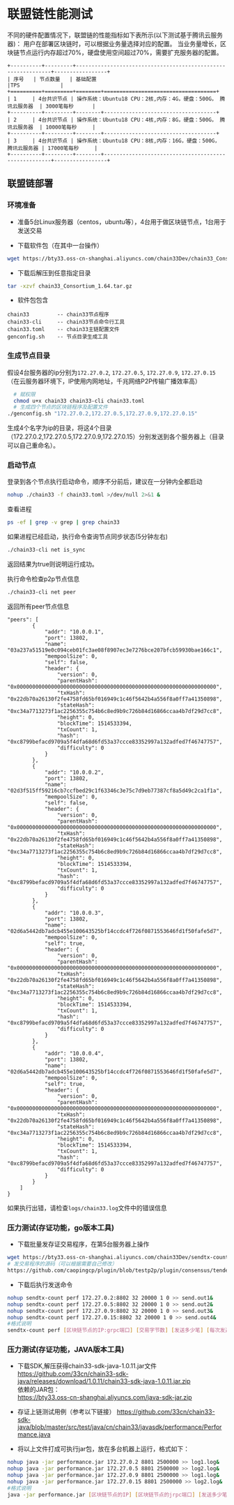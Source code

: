 # 联盟链性能测试

不同的硬件配置情况下，联盟链的性能指标如下表所示(以下测试基于腾讯云服务器)：
用户在部署区块链时，可以根据业务量选择对应的配置。 当业务量增长，区块链节点运行内存超过70%，硬盘使用空间超过70%，需要扩充服务器的配置。
```eval_rst
+----------+---------+--------------------------------------------------------------+-----------------+
| 序号   | 节点数量   | 基础配置                                                      |TPS             |
+==========+=========+========+====================================+
| 1     | 4台共识节点 | 操作系统：Ubuntu18 CPU：2核,内存：4G，硬盘：500G， 腾讯云服务器  | 3000笔每秒      |
+----------+---------+--------+------------------------------------+
| 2     | 4台共识节点 | 操作系统：Ubuntu18 CPU：4核,内存：8G，硬盘：500G， 腾讯云服务器  | 10000笔每秒     |
+----------+---------+--------+------------------------------------+
| 3     | 4台共识节点 | 操作系统：Ubuntu18 CPU：8核,内存：16G，硬盘：500G， 腾讯云服务器 | 17000笔每秒     |
+----------+---------+--------+-----------------------------------------------------+-----------------+
```

## 联盟链部署

### 环境准备
- 准备5台Linux服务器（centos，ubuntu等），4台用于做区块链节点，1台用于发送交易

- 下载软件包（在其中一台操作）
```bash
wget https://bty33.oss-cn-shanghai.aliyuncs.com/chain33Dev/chain33_Consortium_1.64.tar.gz
```

- 下载后解压到任意指定目录
```bash
tar -xzvf chain33_Consortium_1.64.tar.gz
```

- 软件包包含
```text
chain33         -- chain33节点程序
chain33-cli     -- chain33节点命令行工具
chain33.toml    -- chain33主链配置文件
genconfig.sh    -- 节点目录生成工具
```

### 生成节点目录
假设4台服务器的ip分别为`172.27.0.2`, `172.27.0.5`, `172.27.0.9`, `172.27.0.15`   （在云服务器环境下，IP使用内网地址，千兆网络P2P传输广播效率高）
```bash
  # 赋权限
  chmod u+x chain33 chain33-cli chain33.toml 
  # 生成四个节点的区块链程序及配置文件
./genconfig.sh "172.27.0.2,172.27.0.5,172.27.0.9,172.27.0.15"
```

生成4个名字为ip的目录，将这4个目录（172.27.0.2,172.27.0.5,172.27.0.9,172.27.0.15）分别发送到各个服务器上（目录可以自己重命名）。

### 启动节点
登录到各个节点执行启动命令，顺序不分前后，建议在一分钟内全都启动

```bash
nohup ./chain33 -f chain33.toml >/dev/null 2>&1 &
```

查看进程

```bash
ps -ef | grep -v grep | grep chain33
```

如果进程已经启动，执行命令查询节点同步状态(5分钟左右)

```bash
./chain33-cli net is_sync
```

返回结果为true则说明运行成功。

执行命令检查p2p节点信息
```bash
./chain33-cli net peer
```

返回所有peer节点信息
```text
"peers": [
        {
            "addr": "10.0.0.1",
            "port": 13802,
            "name": "03a237a51519e0c094ceb01fc3ae08f8907ec3e7276bce207bfcb59930bae166c1",
            "mempoolSize": 0,
            "self": false,
            "header": {
                "version": 0,
                "parentHash": "0x0000000000000000000000000000000000000000000000000000000000000000",
                "txHash": "0x22db70a26130f2fe4758fd65bf016949c1c46f5642b4a556f8a0ff7a41350898",
                "stateHash": "0xc34a7713273f1ac2256355c754b6c8ed9b9c726b84d16866ccaa4b7df29d7cc8",
                "height": 0,
                "blockTime": 1514533394,
                "txCount": 1,
                "hash": "0xc8799befacd9709a5f4dfa68d6fd53a37ccce83352997a132adfed7f46747757",
                "difficulty": 0
            }
        },
        {
            "addr": "10.0.0.2",
            "port": 13802,
            "name": "02d3f515ff59216cb7ccfbed29c1f63346c3e75c7d9eb77387cf8a5d49c2ca1f1a",
            "mempoolSize": 0,
            "self": false,
            "header": {
                "version": 0,
                "parentHash": "0x0000000000000000000000000000000000000000000000000000000000000000",
                "txHash": "0x22db70a26130f2fe4758fd65bf016949c1c46f5642b4a556f8a0ff7a41350898",
                "stateHash": "0xc34a7713273f1ac2256355c754b6c8ed9b9c726b84d16866ccaa4b7df29d7cc8",
                "height": 0,
                "blockTime": 1514533394,
                "txCount": 1,
                "hash": "0xc8799befacd9709a5f4dfa68d6fd53a37ccce83352997a132adfed7f46747757",
                "difficulty": 0
            }
        },
        {
            "addr": "10.0.0.3",
            "port": 13802,
            "name": "02d6a5442db7adcb455e100643525bf14ccdc4f726f0871553646fd1f50fafe5d7",
            "mempoolSize": 0,
            "self": true,
            "header": {
                "version": 0,
                "parentHash": "0x0000000000000000000000000000000000000000000000000000000000000000",
                "txHash": "0x22db70a26130f2fe4758fd65bf016949c1c46f5642b4a556f8a0ff7a41350898",
                "stateHash": "0xc34a7713273f1ac2256355c754b6c8ed9b9c726b84d16866ccaa4b7df29d7cc8",
                "height": 0,
                "blockTime": 1514533394,
                "txCount": 1,
                "hash": "0xc8799befacd9709a5f4dfa68d6fd53a37ccce83352997a132adfed7f46747757",
                "difficulty": 0
            }
        },
        {
            "addr": "10.0.0.4",
            "port": 13802,
            "name": "02d6a5442db7adcb455e100643525bf14ccdc4f726f0871553646fd1f50fafe5d7",
            "mempoolSize": 0,
            "self": true,
            "header": {
                "version": 0,
                "parentHash": "0x0000000000000000000000000000000000000000000000000000000000000000",
                "txHash": "0x22db70a26130f2fe4758fd65bf016949c1c46f5642b4a556f8a0ff7a41350898",
                "stateHash": "0xc34a7713273f1ac2256355c754b6c8ed9b9c726b84d16866ccaa4b7df29d7cc8",
                "height": 0,
                "blockTime": 1514533394,
                "txCount": 1,
                "hash": "0xc8799befacd9709a5f4dfa68d6fd53a37ccce83352997a132adfed7f46747757",
                "difficulty": 0
            }
        }
    ]
}
```

如果执行出错，请检查`logs/chain33.log`文件中的错误信息  

### 压力测试(存证功能，go版本工具)  
- 下载批量发存证交易程序，在第5台服务器上操作  
```bash
wget https://bty33.oss-cn-shanghai.aliyuncs.com/chain33Dev/sendtx-count
# 发交易程序的源码（可以根据需要自己修改）
https://github.com/caopingcp/plugin/blob/testp2p/plugin/consensus/tendermint/tools/nonePerf.go#L92  
```

- 下载后执行发送命令
```bash
nohup sendtx-count perf 172.27.0.2:8802 32 20000 1 0 >> send.out1&  
nohup sendtx-count perf 172.27.0.5:8802 32 20000 1 0 >> send.out2&  
nohup sendtx-count perf 172.27.0.9:8802 32 20000 1 0 >> send.out3&  
nohup sendtx-count perf 172.27.0.15:8802 32 20000 1 0 >> send.out4&  
#格式说明
sendtx-count perf [区块链节点的IP:grpc端口] [交易字节数] [发送多少笔] [每次发送时间间隔] [总共发送多长时间]
```

### 压力测试(存证功能，JAVA版本工具)  
- 下载SDK,解压获得chain33-sdk-java-1.0.11.jar文件
https://github.com/33cn/chain33-sdk-java/releases/download/1.0.11/chain33-sdk-java-1.0.11.jar.zip  
依赖的JAR包：  
https://bty33.oss-cn-shanghai.aliyuncs.com/java-sdk-jar.zip  

- 存证上链测试用例（参考以下链接）
https://github.com/33cn/chain33-sdk-java/blob/master/src/test/java/cn/chain33/javasdk/performance/Performance.java  

- 将以上文件打成可执行jar包，放在多台机器上运行，格式如下：
```bash
nohup java -jar performance.jar 172.27.0.2 8801 2500000 >> log1.log&  
nohup java -jar performance.jar 172.27.0.5 8801 2500000 >> log2.log&  
nohup java -jar performance.jar 172.27.0.9 8801 2500000 >> log1.log&  
nohup java -jar performance.jar 172.27.0.15 8801 2500000 >> log2.log&  
#格式说明
java -jar performance.jar [区块链节点的IP] [区块链节点的jrpc端口] [发送多少笔交易（笔数*线程数（等于CPU核数））] 
```


